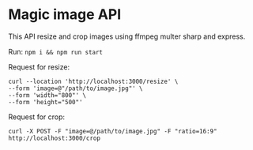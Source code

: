 # Magic image API

This API resize and crop images using ffmpeg multer sharp and express.

Run:
``npm i && npm run start``

Request for resize:
```
curl --location 'http://localhost:3000/resize' \
--form 'image=@"/path/to/image.jpg"' \
--form 'width="800"' \
--form 'height="500"'
```

Request for crop:
```
curl -X POST -F "image=@/path/to/image.jpg" -F "ratio=16:9" http://localhost:3000/crop
```

